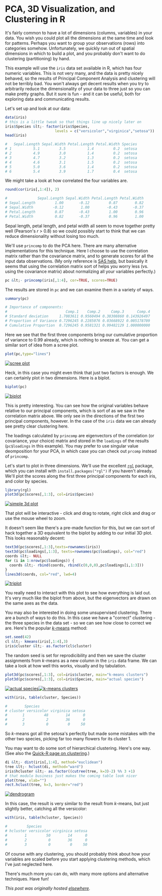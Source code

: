 # PCA, 3D Visualization, and Clustering in R

It's fairly common to have a lot of dimensions (columns, variables) in your data. You wish you could plot all the dimensions at the same time and look for patterns. Perhaps you want to group your observations (rows) into categories somehow. Unfortunately, we quickly run out of spatial dimensions in which to build a plot, and you probably don't want to do clustering (partitioning) by hand.

This example will use the <code>iris</code> data set available in R, which has four numeric variables. This is not very many, and the data is pretty nicely behaved, so the results of Principal Component Analysis and clustering will not be terribly bad. You won't always get decent results when you try to arbitrarily reduce the dimensionality of your data to three just so you can make pretty graphs. But it sure is fun - and it can be useful, both for exploring data and communicating results.

Let's set up and look at our data:

```r
data(iris)
# this is a little tweak so that things line up nicely later on
iris$Species &lt;- factor(iris$Species,
                       levels = c("versicolor","virginica","setosa"))
head(iris)

#   Sepal.Length Sepal.Width Petal.Length Petal.Width Species
# 1          5.1         3.5          1.4         0.2  setosa
# 2          4.9         3.0          1.4         0.2  setosa
# 3          4.7         3.2          1.3         0.2  setosa
# 4          4.6         3.1          1.5         0.2  setosa
# 5          5.0         3.6          1.4         0.2  setosa
# 6          5.4         3.9          1.7         0.4  setosa
```

We might take a look at how correlated the four variables are.

```r
round(cor(iris[,1:4]), 2)

#              Sepal.Length Sepal.Width Petal.Length Petal.Width
# Sepal.Length         1.00       -0.12         0.87        0.82
# Sepal.Width         -0.12        1.00        -0.43       -0.37
# Petal.Length         0.87       -0.43         1.00        0.96
# Petal.Width          0.82       -0.37         0.96        1.00
```

Sepal length, petal length, and petal width all seem to move together pretty well (Pearson's <em>r</em> &gt; 0.8) so we could possibly start to think that we can reduce dimensionality without losing too much.

We'll use <code>princomp</code> to do the PCA here. There are many alternative implementations for this technique. Here I choose to use the correlation matrix rather than the covariance matrix, and to generate scores for all the input data observations. (My only reference is <a href="http://support.sas.com/documentation/cdl/en/statug/63347/HTML/default/viewer.htm#statug_princomp_sect004.htm">SAS help</a>, but basically it seems that using the correlation matrix sort of helps you worry less (vs. using the covariance matrix) about normalizing all your variables perfectly.)

```r
pc &lt;- princomp(iris[,1:4], cor=TRUE, scores=TRUE)
```

The results are stored in <code>pc</code> and we can examine them in a variety of ways.

```r
summary(pc)

# Importance of components:
#                           Comp.1    Comp.2     Comp.3      Comp.4
# Standard deviation     1.7083611 0.9560494 0.38308860 0.143926497
# Proportion of Variance 0.7296245 0.2285076 0.03668922 0.005178709
# Cumulative Proportion  0.7296245 0.9581321 0.99482129 1.000000000
```

Here we see that the first three components bring our cumulative proportion of variance to 0.99 already, which is nothing to sneeze at. You can get a similar sort of idea from a scree plot.

```r
plot(pc,type="lines")
```

<a href="screen-shot-2013-02-03-at-3-59-23-pm.png"><img class="alignnone size-medium wp-image-116" alt="scree plot" src="screen-shot-2013-02-03-at-3-59-23-pm.png"></a>

Heck, in this case you might even think that just two factors is enough. We can certainly plot in two dimensions. Here is a biplot.

```r
biplot(pc)
```

<a href="screen-shot-2013-02-03-at-4-00-56-pm.png"><img class="alignnone size-medium wp-image-117" alt="biplot" src="screen-shot-2013-02-03-at-4-00-56-pm.png"></a>

This is pretty interesting. You can see how the original variables behave relative to our principal components, which is sort of as we saw in the correlation matrix above. We only see in the directions of the first two principal components, however. In the case of the <code>iris</code> data we can already see pretty clear clustering here.

The loadings calculated by <code>princomp</code> are eigenvectors of the correlation (or covariance, your choice) matrix and stored in the <code>loadings</code> of the results (<code>pc$loadings</code> in this example). You may prefer to use singular value deomposition for your PCA, in which case you can check out <code>prcomp</code> instead of <code>princomp</code>.

Let's start to plot in three dimensions. We'll use the excellent <a href="http://rgl.neoscientists.org/about.shtml"><code>rgl</code></a> package, which you can install with <code>install.packages("rgl")</code> if you haven't already. We'll plot the scores along the first three principal components for each iris, and color by species.

```r
library(rgl)
plot3d(pc$scores[,1:3], col=iris$Species)
```

<a href="screen-shot-2013-02-03-at-4-05-23-pm.png"><img class="alignnone size-medium wp-image-118" alt="simple 3d plot" src="screen-shot-2013-02-03-at-4-05-23-pm.png"></a>

That plot will be interactive - click and drag to rotate, right click and drag or use the mouse wheel to zoom.

It doesn't seem like there's a pre-made function for this, but we can sort of hack together a 3D equivalent to the biplot by adding to our initial 3D plot. This looks reasonably decent:

```r
text3d(pc$scores[,1:3],texts=rownames(iris))
text3d(pc$loadings[,1:3], texts=rownames(pc$loadings), col="red")
coords &lt;- NULL
for (i in 1:nrow(pc$loadings)) {
  coords &lt;- rbind(coords, rbind(c(0,0,0),pc$loadings[i,1:3]))
}
lines3d(coords, col="red", lwd=4)
```

<a href="screen-shot-2013-02-03-at-4-10-05-pm.png"><img class="alignnone size-medium wp-image-119" alt="triplot" src="screen-shot-2013-02-03-at-4-10-05-pm.png"></a>

You really need to interact with this plot to see how everything is laid out. It's very much like the biplot from above, but the eigenvectors are drawn on the same axes as the data.

You may also be interested in doing some unsupervised clustering. There are a bunch of ways to do this. In this case we have a "correct" clustering - the three species in the data set - so we can see how close to correct we are. Here's the popular <a href="http://en.wikipedia.org/wiki/Kmeans"><em>k</em>-means</a> method:

```r
set.seed(42)
cl &lt;- kmeans(iris[,1:4],3)
iris$cluster &lt;- as.factor(cl$cluster)
```

The random seed is set for reprodicibility and then we save the cluster assignments from <em>k</em>-means as a new column in the <code>iris</code> data frame. We can take a look at how well this works, visually and by tabulation.

```r
plot3d(pc$scores[,1:3], col=iris$cluster, main="k-means clusters")
plot3d(pc$scores[,1:3], col=iris$Species, main="actual species")
```

<a href="screen-shot-2013-02-03-at-4-22-11-pm.png"><img class="alignnone  wp-image-121" alt="actual species" src="screen-shot-2013-02-03-at-4-22-11-pm.png"></a><a href="screen-shot-2013-02-03-at-4-22-00-pm.png"><img class="alignnone  wp-image-122" alt="k-means clusters" src="screen-shot-2013-02-03-at-4-22-00-pm.png"></a>

```r
with(iris, table(cluster, Species))

#        Species
# cluster versicolor virginica setosa
#       1         48        14      0
#       2          2        36      0
#       3          0         0     50
```

So <em>k</em>-means got all the setosa's perfectly but made some mistakes with the other two species, picking far too many flowers for its cluster 1.

You may want to do some sort of hierarchical clustering. Here's one way. (See also the <a href="http://www.statmethods.net/advstats/cluster.html">Quick-R page on clustering</a>.)

```r
di &lt;- dist(iris[,1:4], method="euclidean")
tree &lt;- hclust(di, method="ward")
iris$hcluster &lt;- as.factor((cutree(tree, k=3)-2) %% 3 +1)
# that modulo business just makes the coming table look nicer
plot(tree, xlab="")
rect.hclust(tree, k=3, border="red")
```

<a href="screen-shot-2013-02-03-at-4-37-46-pm.png"><img class="alignnone size-medium wp-image-126" alt="dendrogram" src="screen-shot-2013-02-03-at-4-37-46-pm.png"></a>

In this case, the result is very similar to the result from <em>k</em>-means, but just slightly better, catching all the versicolor:

```r
with(iris, table(hcluster, Species))

#         Species
# hcluster versicolor virginica setosa
#        1         50        14      0
#        2          0        36      0
#        3          0         0     50
```

Of course with any clustering, you should probably think about how your variables are scaled before you start applying clustering methods, which I've just neglected here.

There's much more you can do, with many more options and alternative techniques. Have fun!


*This post was originally hosted [elsewhere](https://planspacedotorg.wordpress.com/2013/02/03/pca-3d-visualization-and-clustering-in-r/).*
